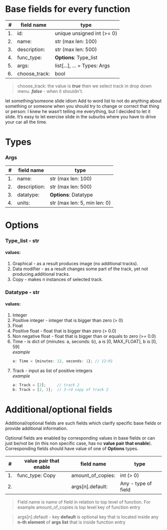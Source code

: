 # Base fields for every function

| #     | field name    | type                          |
| :---: | ---           | ---                           |
| 1.    | id:           | unique unsigned int (>= 0)    |
| 2.    | name:         | str (max len: 100)            |
| 3.    | description:  | str (max len: 500)            |
| 4.    | func_type:    | **Options**: Type_list        |
| 5.    | args:         | list[...], ... = Types: Args  |
| 6.    | choose_track: | bool                          |

> choose_track: the value is ***true*** then we select track in drop down menu. ***false*** - when it shouldn't.

let something/someone slide
idiom
Add to word list
to not do anything about something or someone when you should try to change or correct that thing or person:
I knew he wasn’t telling me everything, but I decided to let it slide.
It’s easy to let exercise slide in the suburbs where you have to drive your car all the time.
# Types

### **Args**

| #     | field name   | type                          |
| :---: | ---          | ---                           |
| 1.    | name:        | str (max len: 100)            |
| 2.    | description: | str (max len: 500)            |
| 3.    | datatype:    | **Options**: Datatype         |
| 4.    | units:       | str (max len: 5, min len: 0)  |


# Options

### **Type_list** - str
#### values:
1. Graphical - as a result produces image (no additional tracks).
2. Data modifier - as a result changes some part of the track, yet not producing.additional tracks.
3. Copy - makes n instances of selected track.

### **Datatype** - str
#### values:
1. Integer
2. Positive integer - integer that is bigger than zero (> 0)
3. Float
4. Positive float - float that is bigger than zero (> 0.0)
5. Non negative float - float that is bigger than or equals to zero (>= 0.0)
6. Time - is dict of {minutes: a, seconds: b}, a is [0, MAX_FLOAT], b is [0, 59] <br/>
    *example*
    ```ts
    a: Time = {minutes: 12, seconds: 1}; // 12:01
    ```
7. Track - input as list of positive integers <br/>
    *example* <br/>
    ```ts
    a: Track = [2];     // track 2
    b: Track = [2, 3];  // 3-rd copy of track 2
    ```
# Additional/optional fields
Additional/optional fields are such fields which clarify specific base fields or provide additional information.

Optional fields are enabled by corresponding values in base fields or can just be/not be (in this non specific case, has no **value pair that enable**). Corresponding fields should have value of one of **Options** types.

| #     | value pair that enable | field name        | type                          |
| :---: | ---                    | ---               | ---                           |
| 1.    | func_type: Copy        | amount_of_copies: | int (> 0)                     |
| 2.    |                        | args[n].default:  | Any - type of field           |

> Field name is name of field in relation to top level of function. For example amount_of_copies is top level key of function entry

> args[n].default - key **default** is optional key that is located inside any **n-th element** of **args list** that is inside function entry
